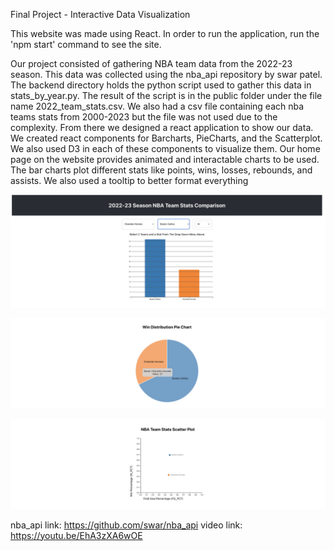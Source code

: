 Final Project - Interactive Data Visualization

This website was made using React. In order to run the application, run the 'npm start' command to see the site.

Our project consisted of gathering NBA team data from the 2022-23 season. This data was collected using the nba_api repository by swar patel. The backend directory holds the python
script used to gather this data in stats_by_year.py. The result of the script is in the public folder under the file name 2022_team_stats.csv. We also had a csv file containing each nba teams stats from 2000-2023 but the file was not used due to the complexity. From there we designed a react application
to show our data. We created react components for Barcharts, PieCharts, and the Scatterplot. We also used D3 in each of these components to visualize them. Our home page on the website provides animated and interactable charts to be used. The bar charts plot different stats like points, wins, losses, rebounds, and assists. We also used a tooltip to better format everything

![alt text](image.png)

![alt text](image-1.png)

![alt text](image-2.png)

nba_api link: https://github.com/swar/nba_api
video link: https://youtu.be/EhA3zXA6wOE
